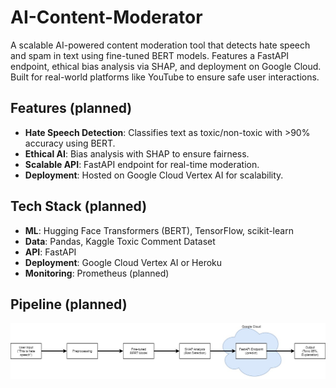 # AI-Content-Moderator
A scalable AI-powered content moderation tool that detects hate speech and spam in text using fine-tuned BERT models. Features a FastAPI endpoint, ethical bias analysis via SHAP, and deployment on Google Cloud. Built for real-world platforms like YouTube to ensure safe user interactions.

## Features (planned)
- **Hate Speech Detection**: Classifies text as toxic/non-toxic with >90% accuracy using BERT.
- **Ethical AI**: Bias analysis with SHAP to ensure fairness.
- **Scalable API**: FastAPI endpoint for real-time moderation.
- **Deployment**: Hosted on Google Cloud Vertex AI for scalability.

## Tech Stack (planned)
- **ML**: Hugging Face Transformers (BERT), TensorFlow, scikit-learn
- **Data**: Pandas, Kaggle Toxic Comment Dataset
- **API**: FastAPI
- **Deployment**: Google Cloud Vertex AI or Heroku
- **Monitoring**: Prometheus (planned)

## Pipeline (planned)
![AI Content Moderator Pipeline](https://github.com/Vincethevince/AI-Content-Moderator/blob/main/docs/pipeline.jpg)
